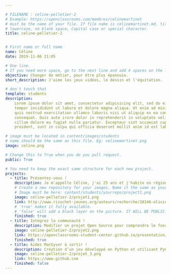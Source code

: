 ```yaml
---

# FILENAME : celine-pelletier-2
# Example: https://openclassrooms.com/membres/celinemartinet
# must be the name of your file. If file name is celinemartinet.md, title is celinemartinet.
# lowercase, no blank space, Capital case or special character.
title: celine-pelletier-2


# First name or full name
name: Céline
date: 2019-11-06 21:05

# One line.
# If you need more space, go to the next line and add 4 spaces on the left, as in 'description'.
objective: Changer de métier, pour être plus épanouie.
short_description: J'aime les jeux vidéos, le dessin et l'équitation.

# don't touch that
template: students
description:
    Lorem ipsum dolor sit amet, consectetur adipisicing elit, sed do eiusmod
    tempor incididunt ut labore et dolore magna aliqua. Ut enim ad minim veniam,
    quis nostrud exercitation ullamco laboris nisi ut aliquip ex ea commodo
    consequat. Duis aute irure dolor in reprehenderit in voluptate velit esse
    cillum dolore eu fugiat nulla pariatur. Excepteur sint occaecat cupidatat non
    proident, sunt in culpa qui officia deserunt mollit anim id est laborum.

# image must be located in content/images/students
# name should be the same as this file. Eg: celinemartinet.png
image: celine.png

# Change this to True when you do you pull request.
public: True

# You need to keep the exact same structure for each new project.
projects:
  - title: Présentez-vous !
    description: Je m'appelle Céline, j'ai 25 ans et j'habite en région parisienne. https://www.linkedin.com/in/céline-pelletier-585170192
    # Create a new repository for your images. Name it the same as your nickname and profile picture.
    # Image must be here: content/students/yourrepo/project1.png
    image: celine-pelletier-2/projet1.png
    link: http://www.ricochet-jeunes.org/auteurs/recherche/10146-olivier-vogel
    # 'true' makes it fully available.
    # 'false' will add a black layer on the picture. IT WILL BE PUBLIC!
    finished: true
  - title: Intégrez la communauté !
    description: Modifier un projet Open Source pour comprendre le fonctionnement de Git, de Github et des pull requests. 
    image: celine-pelletier-2/projet2.png
    link: https://openclassrooms-student-center.github.io/presentation/students/ratus.html
    finished: true
  - title: Aidez MacGyver à sortir !
    description: Création d’un jeu développé en Python et utilisant PyGame.
    image: celine-pelletier-2/projet_3.png
    link: https://www.github.com
    finished: false
---
```

